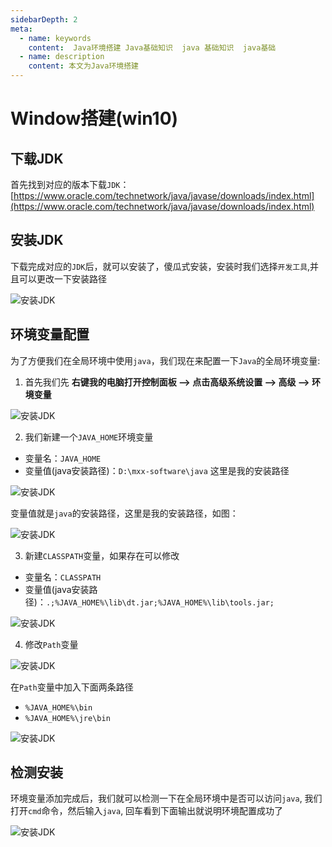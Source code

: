 ```yaml
---
sidebarDepth: 2
meta:
  - name: keywords
    content:  Java环境搭建 Java基础知识  java 基础知识  java基础
  - name: description
    content: 本文为Java环境搭建
---
```


# Window搭建(win10)



## 下载JDK

首先找到对应的版本下载`JDK`：[https://www.oracle.com/technetwork/java/javase/downloads/index.html](https://www.oracle.com/technetwork/java/javase/downloads/index.html)


## 安装JDK

下载完成对应的`JDK`后，就可以安装了，傻瓜式安装，安装时我们选择`开发工具`,并且可以更改一下安装路径

![安装JDK](../img/j8.jpg)


## 环境变量配置

为了方便我们在全局环境中使用`java`，我们现在来配置一下`Java`的全局环境变量:


1. 首先我们先 **右键我的电脑打开控制面板 ——> 点击高级系统设置 ——>  高级 ——> 环境变量**


![安装JDK](../img/j1.jpg)



2. 我们新建一个`JAVA_HOME`环境变量

- 变量名：`JAVA_HOME`
- 变量值(java安装路径)：`D:\mxx-software\java`  这里是我的安装路径

![安装JDK](../img/j2.png)


变量值就是`java`的安装路径，这里是我的安装路径，如图：

![安装JDK](../img/j3.png)



3. 新建`CLASSPATH`变量，如果存在可以修改

- 变量名：`CLASSPATH`
- 变量值(java安装路径)：`.;%JAVA_HOME%\lib\dt.jar;%JAVA_HOME%\lib\tools.jar;` 

![安装JDK](../img/j4.png)


4. 修改`Path`变量


![安装JDK](../img/j5.png)


在`Path`变量中加入下面两条路径

- `%JAVA_HOME%\bin`
- `%JAVA_HOME%\jre\bin`

![安装JDK](../img/j6.png)


## 检测安装

环境变量添加完成后，我们就可以检测一下在全局环境中是否可以访问`java`, 我们打开`cmd`命令，然后输入`java`, 回车看到下面输出就说明环境配置成功了


![安装JDK](../img/j7.png)







